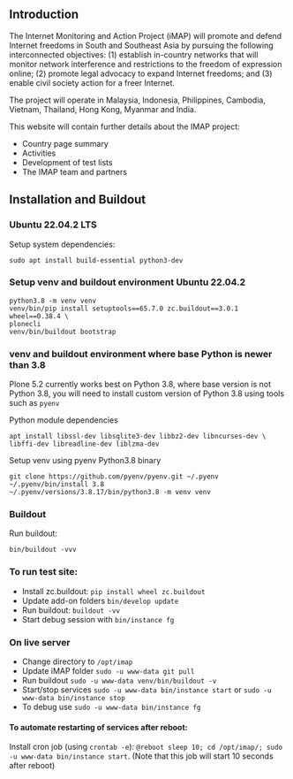 ## Introduction
The Internet Monitoring and Action Project (iMAP) will promote and defend Internet freedoms in South and Southeast Asia by pursuing the following interconnected objectives: (1) establish in-country networks that will monitor network interference and restrictions to the freedom of expression online; (2) promote legal advocacy to expand Internet freedoms; and (3) enable civil society action for a freer Internet.

The project will operate in Malaysia, Indonesia, Philippines, Cambodia, Vietnam, Thailand, Hong Kong, Myanmar and India.

This website will contain further details about the IMAP project: 
* Country page summary
* Activities
* Development of test lists
* The IMAP team and partners

## Installation and Buildout

### Ubuntu 22.04.2 LTS

Setup system dependencies:

```
sudo apt install build-essential python3-dev
```

### Setup venv and buildout environment Ubuntu 22.04.2

```
python3.8 -m venv venv
venv/bin/pip install setuptools==65.7.0 zc.buildout==3.0.1 wheel==0.38.4 \
plonecli
venv/bin/buildout bootstrap
```

### venv and buildout environment where base Python is newer than 3.8

Plone 5.2 currently works best on Python 3.8, where base version is not
Python 3.8, you will need to install custom version of Python 3.8 using
tools such as `pyenv`

Python module dependencies

```
apt install libssl-dev libsqlite3-dev libbz2-dev libncurses-dev \
libffi-dev libreadline-dev liblzma-dev
```

Setup venv using pyenv Python3.8 binary
```
git clone https://github.com/pyenv/pyenv.git ~/.pyenv
~/.pyenv/bin/install 3.8
~/.pyenv/versions/3.8.17/bin/python3.8 -m venv venv
```

### Buildout

Run buildout:

```
bin/buildout -vvv
```


### To run test site:
- Install zc.buildout: `pip install wheel zc.buildout`
- Update add-on folders `bin/develop update`
- Run buildout: `buildout -vv`
- Start debug session with `bin/instance fg` 

### On live server
- Change directory to `/opt/imap`
- Update iMAP folder `sudo -u www-data git pull`
- Run buildout `sudo -u www-data venv/bin/buildout -v`
- Start/stop services `sudo -u www-data bin/instance start` or `sudo -u www-data bin/instance stop`
- To debug use `sudo -u www-data bin/instance fg`

#### To automate restarting of services after reboot:
 Install cron job (using `crontab -e`): `@reboot sleep 10; cd /opt/imap/; sudo -u www-data bin/instance start`.
(Note that this job will start 10 seconds after reboot)
